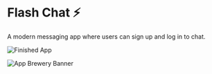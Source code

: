 # Flash Chat ⚡️

A modern messaging app where users can sign up and log in to chat.

![Finished App](https://github.com/londonappbrewery/Images/blob/master/flash_chat_flutter_demo.gif)

![App Brewery Banner](https://github.com/londonappbrewery/Images/blob/master/AppBreweryBanner.png)